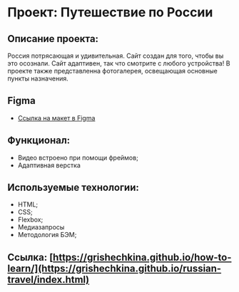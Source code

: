 # Проект: Путешествие по России

## Описание проекта:
Россия потрясающая и удивительная. Сайт создан для того, чтобы вы это осознали. Сайт адаптивен, так что смотрите с любого устройства! В проекте также представленна фотогалерея, освещающая основные пункты назначения.

## Figma
* [Ссылка на макет в Figma](https://www.figma.com/file/5S2WSbEFL6awjVWJ0NWL8Q/Sprint-3_-Russia-_-desktop-mobile?node-id=28503%3A0)

## Функционал:
 - Видео встроено при помощи фреймов;
 - Адаптивная верстка

## Используемые технологии:
 - HTML;
 - CSS;
 - Flexbox;
 - Медиазапросы
 - Методология БЭМ;

## Ссылка: [https://grishechkina.github.io/how-to-learn/](https://grishechkina.github.io/russian-travel/index.html)
